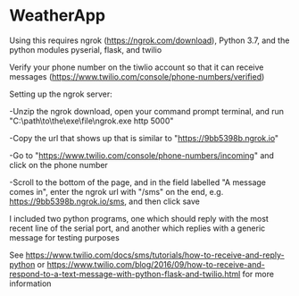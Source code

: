 # WeatherApp

Using this requires ngrok (https://ngrok.com/download), Python 3.7, and the python modules pyserial, flask, and twilio

Verify your phone number on the tiwlio account so that it can receive messages (https://www.twilio.com/console/phone-numbers/verified)


Setting up the ngrok server:

  -Unzip the ngrok download, open your command prompt terminal, and run "C:\path\to\the\exe\file\ngrok.exe http 5000"
  
  -Copy the url that shows up that is similar to "https://9bb5398b.ngrok.io"
  
  -Go to "https://www.twilio.com/console/phone-numbers/incoming" and click on the phone number
  
  -Scroll to the bottom of the page, and in the field labelled "A message comes in", enter the ngrok url with "/sms" on the end, e.g. https://9bb5398b.ngrok.io/sms, and then click save


I included two python programs, one which should reply with the most recent line of the serial port, and another which replies with a generic message for testing purposes

See https://www.twilio.com/docs/sms/tutorials/how-to-receive-and-reply-python or https://www.twilio.com/blog/2016/09/how-to-receive-and-respond-to-a-text-message-with-python-flask-and-twilio.html for more information
